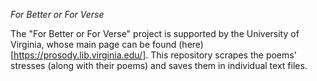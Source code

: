 *For Better or For Verse*

The "For Better or For Verse" project is supported by the University of Virginia, whose main page can be found (here)[https://prosody.lib.virginia.edu/]. This repository scrapes the poems' stresses (along with their poems) and saves them in individual text files.